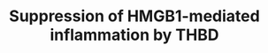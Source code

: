 ---
annotations:
- id: PW:0000003
  parent: signaling pathway
  type: Pathway Ontology
  value: signaling pathway
authors:
- Laurent
- Eweitz
- Egonw
citedin:
- link: 10.1159/000529687
  title: Identification of the Genetic Influence of SARS-CoV-2 Infections on IgA Nephropathy
    Based on Bioinformatics Method (2023)
communities: []
description: THBD inhibition of HMGB1 mediated pro-inflammatory pathway via proteolytic
  cleavage of HMGB1.
last-edited: 2024-03-16
ndex: 0fb4069f-8b6b-11eb-9e72-0ac135e8bacf
organisms:
- Homo sapiens
redirect_from:
- /index.php/Pathway:WP4479
- /instance/WP4479
- /instance/WP4479_r129206
revision: r129206
schema-jsonld:
- '@context': https://schema.org/
  '@id': https://wikipathways.github.io/pathways/WP4479.html
  '@type': Dataset
  creator:
    '@type': Organization
    name: WikiPathways
  description: THBD inhibition of HMGB1 mediated pro-inflammatory pathway via proteolytic
    cleavage of HMGB1.
  keywords:
  - HMGB1
  - IkBA
  - IkKA
  - IkKB
  - IkKG
  - NFKB1
  - RAGE
  - RELA
  - THBD
  license: CC0
  name: Suppression of HMGB1-mediated inflammation by THBD
seo: CreativeWork
title: Suppression of HMGB1-mediated inflammation by THBD
wpid: WP4479
---